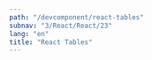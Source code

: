 ```yaml
---
path: "/devcomponent/react-tables"
subnav: "3/React/React/23"
lang: "en"
title: "React Tables"
---
```

